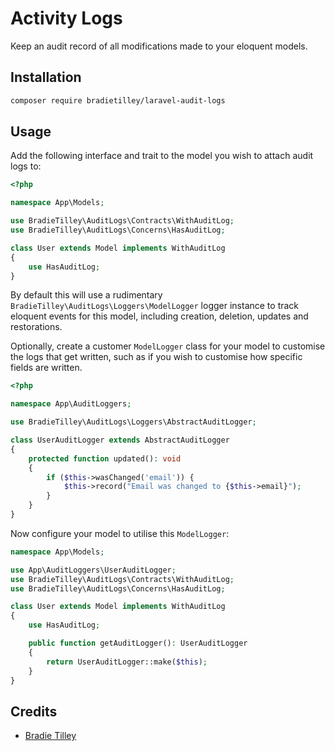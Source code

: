 # Activity Logs 

Keep an audit record of all modifications made to your eloquent models.

## Installation

```bash
composer require bradietilley/laravel-audit-logs
```

## Usage

Add the following interface and trait to the model you wish to attach audit logs to:

```php
<?php

namespace App\Models;

use BradieTilley\AuditLogs\Contracts\WithAuditLog;
use BradieTilley\AuditLogs\Concerns\HasAuditLog;

class User extends Model implements WithAuditLog
{
    use HasAuditLog;
}
```

By default this will use a rudimentary `BradieTilley\AuditLogs\Loggers\ModelLogger` logger instance to track eloquent events for this model, including creation, deletion, updates and restorations.

Optionally, create a customer `ModelLogger` class for your model to customise the logs that get written, such as if you wish to customise how specific fields are written.

```php
<?php

namespace App\AuditLoggers;

use BradieTilley\AuditLogs\Loggers\AbstractAuditLogger;

class UserAuditLogger extends AbstractAuditLogger
{
    protected function updated(): void
    {
        if ($this->wasChanged('email')) {
            $this->record("Email was changed to {$this->email}");
        }
    }
}
```

Now configure your model to utilise this `ModelLogger`:

```php
namespace App\Models;

use App\AuditLoggers\UserAuditLogger;
use BradieTilley\AuditLogs\Contracts\WithAuditLog;
use BradieTilley\AuditLogs\Concerns\HasAuditLog;

class User extends Model implements WithAuditLog
{
    use HasAuditLog;

    public function getAuditLogger(): UserAuditLogger
    {
        return UserAuditLogger::make($this);
    }
}
```

## Credits

- [Bradie Tilley](https://github.com/bradietilley)
